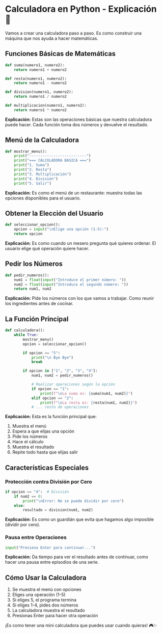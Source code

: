 # Calculadora en Python - Explicación 🧮

Vamos a crear una calculadora paso a paso. Es como construir una máquina que nos ayuda a hacer matemáticas.

## Funciones Básicas de Matemáticas

```python
def suma(numero1, numero2):
    return numero1 + numero2

def resta(numero1, numero2):
    return numero1 - numero2

def division(numero1, numero2):
    return numero1 / numero2

def multiplicacion(numero1, numero2):
    return numero1 * numero2
```
**Explicación:** Estas son las operaciones básicas que nuestra calculadora puede hacer. Cada función toma dos números y devuelve el resultado.

## Menú de la Calculadora
```python
def mostrar_menu():
    print("--------------------------")
    print("=== CALCULADORA BASICA ===")
    print("1. Suma")
    print("2. Resta")
    print("3. Multiplicación")
    print("4. División")
    print("5. Salir")
```
**Explicación:** Es como el menú de un restaurante: muestra todas las opciones disponibles para el usuario.

## Obtener la Elección del Usuario
```python
def seleccionar_opcion():
    opcion = input("\nElige una opción (1-5):")
    return opcion
```
**Explicación:** Es como cuando un mesero pregunta qué quieres ordenar. El usuario elige qué operación quiere hacer.

## Pedir los Números
```python
def pedir_numeros():
    num1 = float(input("Introduce el primer número: "))
    num2 = float(input("Introduce el segundo número: "))
    return num1, num2
```
**Explicación:** Pide los números con los que vamos a trabajar. Como reunir los ingredientes antes de cocinar.

## La Función Principal
```python
def calculadora():
    while True:
        mostrar_menu()
        opcion = seleccionar_opcion()

        if opcion == "5":
            print("\n Bye Bye")
            break

        if opcion in ["1", "2", "3", "4"]:
            num1, num2 = pedir_numeros()

            # Realizar operaciones según la opción
            if opcion == "1":
                print(f"\nLa suma es: {suma(num1, num2)}")
            elif opcion == "2":
                print(f"\nLa resta es: {resta(num1, num2)}")
            # ... resto de operaciones
```
**Explicación:** Esta es la función principal que:
1. Muestra el menú
2. Espera a que elijas una opción
3. Pide los números
4. Hace el cálculo
5. Muestra el resultado
6. Repite todo hasta que elijas salir

## Características Especiales

### Protección contra División por Cero
```python
if opcion == "4":  # División
    if num2 == 0:
        print("\nError: No se puede dividir por cero")
    else:
        resultado = division(num1, num2)
```
**Explicación:** Es como un guardián que evita que hagamos algo imposible (dividir por cero).

### Pausa entre Operaciones
```python
input("Presiona Enter para continuar...")
```
**Explicación:** Da tiempo para ver el resultado antes de continuar, como hacer una pausa entre episodios de una serie.

## Cómo Usar la Calculadora
1. Se muestra el menú con opciones
2. Eliges una operación (1-5)
3. Si eliges 5, el programa termina
4. Si eliges 1-4, pides dos números
5. La calculadora muestra el resultado
6. Presionas Enter para hacer otra operación

¡Es como tener una mini calculadora que puedes usar cuando quieras! 🎮✨